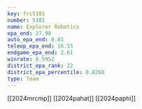 ```yaml
---
key: frc5181
number: 5181
name: Explorer Robotics
epa_end: 27.98
auto_epa_end: 8.81
teleop_epa_end: 16.55
endgame_epa_end: 2.61
winrate: 0.5952
district_epa_rank: 22
district_epa_percentile: 0.8268
type: Team
---
```

[[2024mrcmp]]
[[2024pahat]]
[[2024paphi]]

